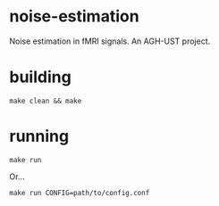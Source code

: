 # noise-estimation
Noise estimation in fMRI signals. An AGH-UST project.

# building
```
make clean && make
```

# running

```
make run
```

Or...

```
make run CONFIG=path/to/config.conf
```
